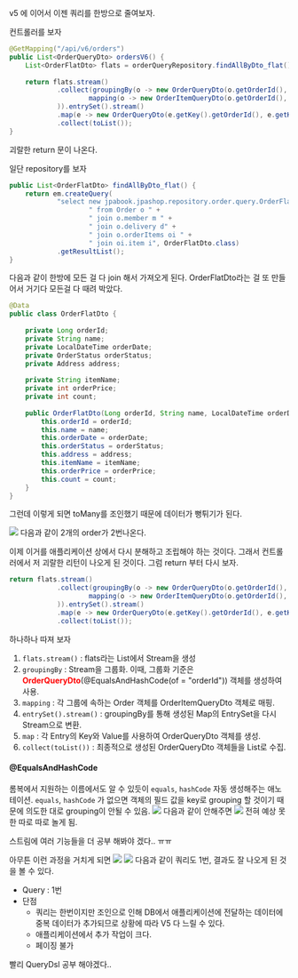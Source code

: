 v5 에 이어서 이젠 쿼리를 한방으로 줄여보자.

컨트롤러를 보자
```java
@GetMapping("/api/v6/orders")  
public List<OrderQueryDto> ordersV6() {  
    List<OrderFlatDto> flats = orderQueryRepository.findAllByDto_flat();  
  
    return flats.stream()  
            .collect(groupingBy(o -> new OrderQueryDto(o.getOrderId(), o.getName(), o.getOrderDate(), o.getOrderStatus(), o.getAddress()),  
                    mapping(o -> new OrderItemQueryDto(o.getOrderId(), o.getItemName(), o.getOrderPrice(), o.getCount()), toList())  
            )).entrySet().stream()  
            .map(e -> new OrderQueryDto(e.getKey().getOrderId(), e.getKey().getName(), e.getKey().getOrderDate(), e.getKey().getOrderStatus(), e.getKey().getAddress(), e.getValue()))  
            .collect(toList());  
}
```

괴랄한 return 문이 나온다.

일단 repository를 보자

```java
public List<OrderFlatDto> findAllByDto_flat() {  
    return em.createQuery(  
            "select new jpabook.jpashop.repository.order.query.OrderFlatDto(o.id, m.name, o.orderDate, o.status, d.address, i.name, oi.orderPrice, oi.count)" +  
                    " from Order o " +  
                    " join o.member m " +  
                    " join o.delivery d" +  
                    " join o.orderItems oi " +  
                    " join oi.item i", OrderFlatDto.class)  
            .getResultList();    
}
```
다음과 같이 한방에 모든 걸 다 join 해서 가져오게 된다. OrderFlatDto라는 걸 또 만들어서 거기다 모든걸 다 때려 박았다.
```java
@Data  
public class OrderFlatDto {  
  
    private Long orderId;  
    private String name;  
    private LocalDateTime orderDate;  
    private OrderStatus orderStatus;  
    private Address address;  
  
    private String itemName;  
    private int orderPrice;  
    private int count;  
  
    public OrderFlatDto(Long orderId, String name, LocalDateTime orderDate, OrderStatus orderStatus, Address address, String itemName, int orderPrice, int count) {  
        this.orderId = orderId;  
        this.name = name;  
        this.orderDate = orderDate;  
        this.orderStatus = orderStatus;  
        this.address = address;  
        this.itemName = itemName;  
        this.orderPrice = orderPrice;  
        this.count = count;  
    }  
}
```

그런데 이렇게 되면 toMany를 조인했기 때문에 데이터가 뻥튀기가 된다.

![](https://i.imgur.com/A4yS1tk.png)
다음과 같이 2개의 order가 2번나온다.

이제 이거를 애플리케이션 상에서 다시 분해하고 조립해야 하는 것이다. 그래서 컨트롤러에서 저 괴랄한 리턴이 나오게 된 것이다.  그럼 return 부터 다시 보자.

```java
return flats.stream()  
            .collect(groupingBy(o -> new OrderQueryDto(o.getOrderId(), o.getName(), o.getOrderDate(), o.getOrderStatus(), o.getAddress()),  
                    mapping(o -> new OrderItemQueryDto(o.getOrderId(), o.getItemName(), o.getOrderPrice(), o.getCount()), toList())  
            )).entrySet().stream()  
            .map(e -> new OrderQueryDto(e.getKey().getOrderId(), e.getKey().getName(), e.getKey().getOrderDate(), e.getKey().getOrderStatus(), e.getKey().getAddress(), e.getValue()))  
            .collect(toList());  
```

하나하나 따져 보자
1. `flats.stream()` : flats라는 List에서 Stream을 생성
2. `groupingBy` : Stream을 그룹화. 이때, 그룹화 기준은 **<font color="#ff0000">OrderQueryDto</font>**(@EqualsAndHashCode(of = "orderId")) 객체를 생성하여 사용.
3. `mapping` : 각 그룹에 속하는 Order 객체를 OrderItemQueryDto 객체로 매핑.
4. `entrySet().stream()` : groupingBy를 통해 생성된 Map의 EntrySet을 다시 Stream으로 변환.
5. `map` : 각 Entry의 Key와 Value를 사용하여 OrderQueryDto 객체를 생성.
6. `collect(toList())` : 최종적으로 생성된 OrderQueryDto 객체들을 List로 수집.

#### @EqualsAndHashCode
롬복에서 지원하는 이름에서도 알 수 있듯이 `equals`, `hashCode` 자동 생성해주는 애노테이션.
`equals`, `hashCode` 가 없으면 객체의 필드 값을 key로 grouping 할 것이기 때문에 의도한 대로 grouping이 안될 수 있음.
![](https://i.imgur.com/DqwTnjb.png)
다음과 같이 안해주면 
![](https://i.imgur.com/5pnheVX.png)
전혀 예상 못한 따로 따로 놀게 됨.

스트림에 여러 기능들을 더 공부 해봐야 겠다.. ㅠㅠ

아무튼 이런 과정을 거치게 되면 
![](https://i.imgur.com/F9wDkpV.png)
![](https://i.imgur.com/vJxYdaH.png)
다음과 같이 쿼리도 1번, 결과도 잘 나오게 된 것을 볼 수 있다.


- Query : 1번
- 단점
	- 쿼리는 한번이지만 조인으로 인해 DB에서 애플리케이션에 전달하는 데이터에 중복 데이터가 추가되므로 상황에 따라 V5 다 느릴 수 있다.
	- 애플리케이션에서 추가 작업이 크다.
	- 페이징 불가

빨리 QueryDsl 공부 해야겠다..


